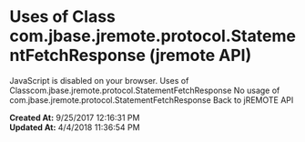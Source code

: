 # Uses of Class com.jbase.jremote.protocol.StatementFetchResponse (jremote API)

JavaScript is disabled on your browser. Uses of Classcom.jbase.jremote.protocol.StatementFetchResponse No usage of com.jbase.jremote.protocol.StatementFetchResponse Back to jREMOTE API  

**Created At:** 9/25/2017 12:16:31 PM  
**Updated At:** 4/4/2018 11:36:54 PM  

